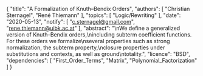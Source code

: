 {
    "title": "A Formalization of Knuth–Bendix Orders",
    "authors": [
        "Christian Sternagel",
        "René Thiemann"
    ],
    "topics": [
        "Logic/Rewriting"
    ],
    "date": "2020-05-13",
    "notify": [
        "c.sternagel@gmail.com",
        "rene.thiemann@uibk.ac.at"
    ],
    "abstract": "\nWe define a generalized version of Knuth&ndash;Bendix orders,\nincluding subterm coefficient functions. For these orders we formalize\nseveral properties such as strong normalization, the subterm property,\nclosure properties under substitutions and contexts, as well as ground\ntotality.",
    "licence": "BSD",
    "dependencies": [
        "First_Order_Terms",
        "Matrix",
        "Polynomial_Factorization"
    ]
}
